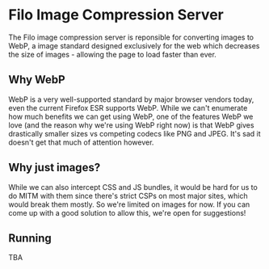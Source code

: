 # Filo Image Compression Server

The Filo image compression server is reponsible for converting images to WebP, a image standard designed exclusively for the web which decreases the size of images - allowing the
page to load faster than ever.


## Why WebP

WebP is a very well-supported standard by major browser vendors today, even the current Firefox ESR supports WebP. While we can't enumerate how much benefits we can get using WebP,
one of the features WebP we love (and the reason why we're using WebP right now) is that WebP gives drastically smaller sizes vs competing codecs like PNG and JPEG. It's sad it doesn't get that much of attention however.

## Why just images?

While we can also intercept CSS and JS bundles, it would be hard for us to do MITM with them since there's strict CSPs on most major sites, which would break them mostly. So we're 
limited on images for now. If you can come up with a good solution to allow this, we're open for suggestions!

## Running

TBA